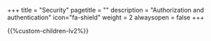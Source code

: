 +++
title = "Security"
pagetitle = ""
description = "Authorization and authentication"
icon="fa-shield"
weight = 2
alwaysopen = false
+++

{{%custom-children-lv2%}}
